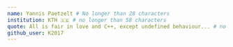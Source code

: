 ```yaml
---
name: Yannis Paetzelt # No longer than 28 characters
institution: KTH 🇸🇪 # no longer than 58 characters
quote: All is fair in love and C++, except undefined behaviour... # no longer than 100 characters, avoid using quotes(") to guarantee the format remains the same.
github_user: K2017
---
```


